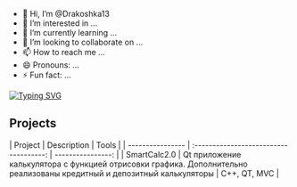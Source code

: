 - 👋 Hi, I’m @Drakoshka13
- 👀 I’m interested in ...
- 🌱 I’m currently learning ...
- 💞️ I’m looking to collaborate on ...
- 📫 How to reach me ...
- 😄 Pronouns: ...
- ⚡ Fun fact: ...

<!---
Drakoshka13/Drakoshka13 is a ✨ special ✨ repository because its `README.md` (this file) appears on your GitHub profile.
You can click the Preview link to take a look at your changes.
--->
<a href="https://git.io/typing-svg"><img src="https://readme-typing-svg.herokuapp.com?font=Fira+Code&pause=1000&random=false&width=435&lines=Student+of+School+21" alt="Typing SVG" /></a>

<h2>Projects</h2>
| Project          | Description                          | Tools            |
| ---------------- | :------------------------------------: | ----------------: |
| SmartCalc2.0    | Qt приложение калькулятора с функцией отрисовки графика. Дополнительно реализованы кредитный и депозитный калькуляторы | C++, QT, MVC |
